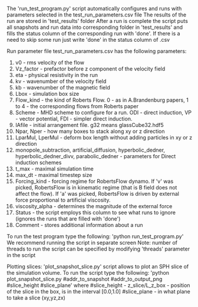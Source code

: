 The 'run_test_program.py' script automatically configures and runs with parameters selected in the test_run_parameters.csv file
The results of the run are stored in 'test_results' folder
After a run is complete the script puts all snapshots and run data into corresponding folder in 'test_results' and fills the status column of the corresponding run with 'done'. If there is a need to skip some run just write 'done' in the status column of .csv

Run parameter file 
test_run_parameters.csv has the following parameters:
1) v0 - rms velocity of the flow
2) Vz_factor - prefactor before z component of the velocity field
3) eta - physical resistivity in the run
4) kv - wavenumber of the velocity field
5) kb - wavenumber of the magnetic field
6) Lbox - simulation box size
7) Flow_kind - the kind of Roberts Flow. 0 - as in A.Brandenburg papers, 1 to 4 - the corresponding flows from Roberts paper
8) Scheme - MHD scheme to configure for a run. ODI - direct induction, VP - vector potential, FDI - simpler direct induction.
9) IAfile - initial arrangement file. g32 means glassCube32.hdf5
10) Npar, Nper - how many boxes to stack along xy or z direction
11) LparMul, LperMul - deform box length without adding particles in xy or z direction 
12) monopole_subtraction, artificial_diffusion, hyperbolic_dedner, hyperbolic_dedner_divv, parabolic_dedner - parameters for Direct induction schemes
13) t_max - maximal simulation time
14) max_dt - maximal timestep size
15) Forcing_kind - forcing regime for RobertsFlow dynamo. If 'v' was picked, RobertsFlow is in kinematic regime (that is B field does not affect the flow). If 'a' was picked, RobertsFlow is driven by external force proportional to artificial viscosity.
16) viscosity_alpha - determines the magnitude of the external force
17) Status - the script employs this column to see what runs to ignore (ignores the runs that are filled with 'done')
18) Comment - stores additional information about a run

To run the test program type the following:
'python run_test_program.py'
We recommend running the script in separate screen
Note: number of threads to run the script can be specified by modifying 'threads' parameter in the script

Plotting slices:
'plot_snapshot_slice.py' script allows to plot an SPH slice of the simulation volume. To run the script type the following:
'python plot_snapshot_slice.py #addr_to_snapshot #addr_to_output_png #slice_height #slice_plane'
where #slice_height - z_slice/L_z_box - position of the slice in the box, is in the interval [0.0,1.0]
#slice_plane - in what plane to take a slice (xy,yz,zx)



